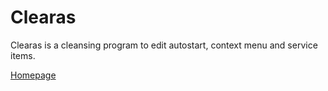 Clearas
=======

Clearas is a cleansing program to edit autostart, context menu and service items.

[Homepage](http://www.pm-codeworks.de/clearas.html)
